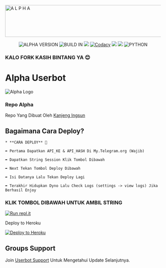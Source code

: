<a href="https://cooltext.com"><img src="https://images.cooltext.com/5526470.gif" width="680" height="103" alt="A L P H A" /></a>



<p align="center">
    <img alt="ALPHA VERSION" src="https://img.shields.io/badge/ALPHA%20VERSION-4.+-brightgreen"/>
    <img alt="BUILD IN" src="https://img.shields.io/badge/BUILD%20-Last Day-brightgreen"/>
           <a href="https://travis-ci.com/AftahBagas/Alpha-Userbot.svg?branch=Alpha" /></a>
    <a href="https://github.com/AftahBagas/Alpha-Userbot/network/members"> <img src="https://img.shields.io/github/forks/AftahBagas/Alpha-Userbot?logo=github&style=for-the-badge" /></a>
           <a href="https://app.codacy.com/gh/AftahBagas/Alpha-Userbot/dashboard"> <img src="https://img.shields.io/codacy/grade/a8f0747a964e4712818a28d2a7f4edd3?color=blue&logo=codacy&style=for-the-badge" alt="Codacy" /></a>
    <a href="https://github.com/AftahBagas/Alpha-Userbot"> <img src="https://img.shields.io/github/repo-size/AftahBagas/Alpha-Userbot?logo=github&style=for-the-badge" /></a>
    <a href="https://pypi.org/project/Telethon/"> <img src="https://img.shields.io/pypi/v/telethon?label=telethon&logo=pypi&logoColor=white&style=for-the-badge" /></a>
    <img alt="PYTHON" src="https://img.shields.io/badge/PYTHON-v3.9.0-blue?style=for-the-badge&logo=appveyor"/>
   </p>



### KALO FORK KASIH BINTANG YA 😊



# Alpha Userbot
![Alpha Logo](https://telegra.ph/file/47d78f16b499eb3bbd8a4.jpg)



### Repo Alpha
Repo Yang Dibuat Oleh [Kanjeng Ingsun](https://t.me/kanjengIngsun) 

## Bagaimana Cara Deploy?

```
* **CARA DEPLOY** 🔧

➦ Pertama Dapatkan API_KE & API_HASH Di My.Telegram.org (Wajib)

➦ Dapatkan String Session Klik Tombol Dibawah

➦ Next Tekan Tombol Deploy Dibawah

➦ Isi Datanya Lalu Tekan Deploy Lagi

➦ Terakhir Hidupkan Dyno Lalu Check Logs (settings -> view logs) Jika Berhasil Enjoy 
```






### KLIK TOMBOL DIBAWAH UNTUK AMBIL STRING 

[![Run repl.it](https://img.shields.io/badge/run-string__session.py-blue?style=for-the-badge&logo=repl.it)](https://replit.com/@AftahBagas/Alpha#main.py)



Deploy to Heroku

<p><a href="https://heroku.com/deploy?templatehttps://github.com/AftahBagas/Alpha_"> <img src="https://www.herokucdn.com/deploy/button.svg" alt="Deploy to Heroku" /></a></p>


## Groups Support

Join [Userbot Support](https://t.me/petercord) Untuk Mengetahui Update Selanjutnya.



